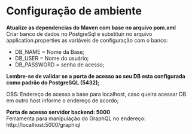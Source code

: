 # Configuração de ambiente

**Atualize as dependencias do Maven com base no arquivo pom.xml**<br>
Criar banco de dados no PostgreSql e substituir no arquivo application.properties as variáveis de configuração com o banco:

* DB_NAME = Nome da Base;
* DB_USER = Nome do usuário;
* DB_PASSWORD = senha de acesso;

**Lembre-se de validar se a porta de acesso ao seu DB esta configurada como padrão do PostgreSQL (5432);**

OBS: Endereço de acesso a base para localhost, caso queira acessar DB em outro host informe o endereço de acordo;

**Porta de acesso servidor backend: 5000**<br>
Ferramenta para manipulação do GraphQL no endereço: http://localhost:5000/graphiql
